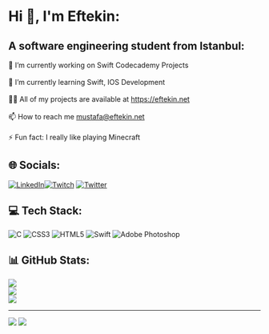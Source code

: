 # Hi 👋, I'm Eftekin:
## A software engineering student from Istanbul:
🔭 I’m currently working on Swift Codecademy Projects<br><br>🌱 I’m currently learning Swift, IOS Development<br><br>👨‍💻 All of my projects are available at https://eftekin.net<br><br>📫 How to reach me mustafa@eftekin.net<br><br>⚡ Fun fact: I really like playing Minecraft<br>


## 🌐 Socials:
[![LinkedIn](https://img.shields.io/badge/LinkedIn-%230077B5.svg?logo=linkedin&logoColor=white)](https://linkedin.com/in/eftekin)[![Twitch](https://img.shields.io/badge/Twitch-%239146FF.svg?logo=Twitch&logoColor=white)](https://twitch.tv/meftekin) [![Twitter](https://img.shields.io/badge/Twitter-%231DA1F2.svg?logo=Twitter&logoColor=white)](https://twitter.com/efmacin) 

## 💻 Tech Stack:
![C](https://img.shields.io/badge/c-%2300599C.svg?style=for-the-badge&logo=c&logoColor=white) ![CSS3](https://img.shields.io/badge/css3-%231572B6.svg?style=for-the-badge&logo=css3&logoColor=white) ![HTML5](https://img.shields.io/badge/html5-%23E34F26.svg?style=for-the-badge&logo=html5&logoColor=white) ![Swift](https://img.shields.io/badge/swift-F54A2A?style=for-the-badge&logo=swift&logoColor=white) ![Adobe Photoshop](https://img.shields.io/badge/adobephotoshop-%2331A8FF.svg?style=for-the-badge&logo=adobephotoshop&logoColor=white)
## 📊 GitHub Stats:
![](https://github-readme-stats.vercel.app/api?username=eftekin&theme=dark&hide_border=false&include_all_commits=false&count_private=false)<br/>
![](https://github-readme-streak-stats.herokuapp.com/?user=eftekin&theme=dark&hide_border=false)<br/>
![](https://github-readme-stats.vercel.app/api/top-langs/?username=eftekin&theme=dark&hide_border=false&include_all_commits=false&count_private=false&layout=compact)

---
[![](https://visitcount.itsvg.in/api?id=eftekin&icon=0&color=0)](https://visitcount.itsvg.in)
<a href="https://www.buymeacoffee.com/eftekin"><img src="https://img.buymeacoffee.com/button-api/?text=Buy me a coffee&emoji=&slug=eftekin&button_colour=FFDD00&font_colour=000000&font_family=Cookie&outline_colour=000000&coffee_colour=ffffff" /></a>
